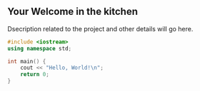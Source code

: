 ## Your Welcome in the kitchen

Dsecription related to the project and other details will go here.

```cpp
#include <iostream>
using namespace std;

int main() {
    cout << "Hello, World!\n";
    return 0;
}
```
